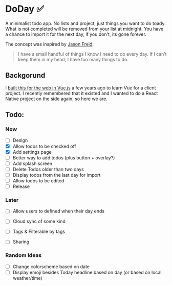 # DoDay ✅

A minimalist todo app. No lists and project, just things you want to do toady. What is not completed will be removed from your list at midnight. You have a chance to import it for the next day, if you don't, its gone forever.

The concept was inspired by [Jason Freid](https://lifehacker.com/im-jason-fried-ceo-of-basecamp-and-this-is-how-i-work-1790556608):

> I have a small handful of things I know I need to do every day. If I can’t keep them in my head, I have too many things to do.

## Backgorund
I [built this for the web in Vue.js](https://github.com/Plsr/DoDee) a few years ago to learn Vue for a client project. I recently remembered that it existed and I wanted to do a React Native project on the side again, so here we are.

## Todo:
### Now
- [ ] Design
- [x] Allow todos to be checked off
- [x] Add settings page
- [ ] Better way to add todos (plus button + overlay?)
- [ ] Add splash screen
- [ ] Delete Todos older than two days
- [ ] Display todos from the last day for import
- [ ] Allow todos to be edited
- [ ] Release

### Later
- [ ] Allow users to defined when their day ends
- [ ] Cloud sync of some kind
- [ ] Tags & Filterable by tags
- [ ] Sharing


### Random Ideas
- [ ] Change colorscheme based on date
- [ ] Display emoji besides Today headline based on day (or based on local weather/time)